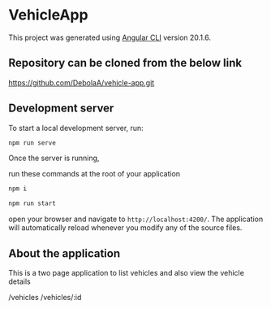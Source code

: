 # VehicleApp

This project was generated using [Angular CLI](https://github.com/angular/angular-cli) version 20.1.6.

## Repository can be cloned from the below link

https://github.com/DebolaA/vehicle-app.git

## Development server

To start a local development server, run:

```bash
npm run serve
```

Once the server is running,

run these commands at the root of your application

```bash
npm i

npm run start

```

open your browser and navigate to `http://localhost:4200/`. The application will automatically reload whenever you modify any of the source files.

## About the application

This is a two page application to list vehicles and also view the vehicle details

/vehicles
/vehicles/:id
